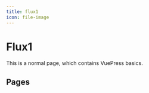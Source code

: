 ```yaml
---
title: flux1
icon: file-image
---
```

# Flux1

This is a normal page, which contains VuePress basics.

## Pages
